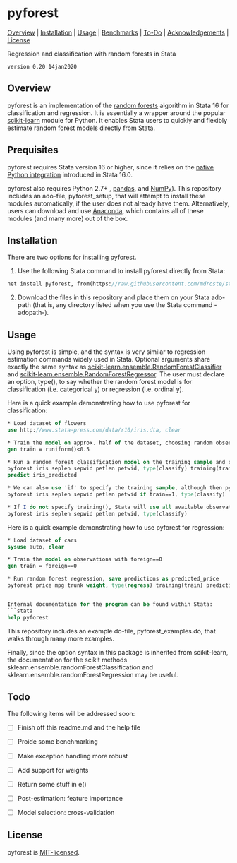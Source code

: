 
pyforest
=================================

[Overview](#overview)
| [Installation](#installation)
| [Usage](#usage)
| [Benchmarks](#benchmarks)
| [To-Do](#todo)
| [Acknowledgements](#acknowledgements)
| [License](#license)

Regression and classification with random forests in Stata

`version 0.20 14jan2020`


Overview
---------------------------------

pyforest is an implementation of the [random forests](https://www.stat.berkeley.edu/~breiman/randomforest2001.pdf) algorithm in Stata 16 for classification and regression. It is essentially a wrapper around the popular [scikit-learn](https://scikit-learn.org/) module for Python. It enables Stata users to quickly and flexibly estimate random forest models directly from Stata.


Prequisites
---------------------------------

pyforest requires Stata version 16 or higher, since it relies on the [native Python integration](https://www.stata.com/new-in-stata/python-integration/) introduced in Stata 16.0. 

pyforest also requires Python 2.7+ , [pandas](https://pandas.pydata.org/), and [NumPy](https://numpy.org/)). This repository includes an ado-file, pyforest_setup, that will attempt to install these modules automatically, if the user does not already have them. Alternatively, users can download and use [Anaconda](https://www.anaconda.com/distribution/#download-section), which contains all of these modules (and many more) out of the box.


Installation
---------------------------------

There are two options for installing pyforest.

1. Use the following Stata command to install pyforest directly from Stata:

```stata
net install pyforest, from(https://raw.githubusercontent.com/mdroste/stata-pyforest/master/) replace
```

2. Download the files in this repository and place them on your Stata ado-path (that is, any directory listed when you use the Stata command -adopath-). 


Usage
---------------------------------

Using pyforest is simple, and the syntax is very similar to regression estimation commands widely used in Stata. Optional arguments share exactly the same syntax as [scikit-learn.ensemble.RandomForestClassifier](https://scikit-learn.org/stable/modules/generated/sklearn.ensemble.RandomForestClassifier.html) and [scikit-learn.ensemble.RandomForestRegressor](https://scikit-learn.org/stable/modules/generated/sklearn.ensemble.RandomForestRegressor.html). The user must declare an option, type(), to say whether the random forest model is for classification (i.e. categorical y) or regression (i.e. ordinal y).

Here is a quick example demonstrating how to use pyforest for classification:

```stata
* Load dataset of flowers
use http://www.stata-press.com/data/r10/iris.dta, clear

* Train the model on approx. half of the dataset, choosing random observations
gen train = runiform()<0.5

* Run a random forest classification model on the training sample and obtain predictions with post-estimation 'predict' command
pyforest iris seplen sepwid petlen petwid, type(classify) training(train)
predict iris_predicted

* We can also use 'if' to specify the training sample, although then pyforest will not give you out-of-sample fit statistics
pyforest iris seplen sepwid petlen petwid if train==1, type(classify)

* If I do not specify training(), Stata will use all available observations (that satisfy if/in condition) for training:
pyforest iris seplen sepwid petlen petwid, type(classify)
```

Here is a quick example demonstrating how to use pyforest for regression:

```stata
* Load dataset of cars
sysuse auto, clear

* Train the model on observations with foreign==0
gen train = foreign==0

* Run random forest regression, save predictions as predicted_price 
pyforest price mpg trunk weight, type(regress) training(train) prediction(price_predicted)


Internal documentation for the program can be found within Stata:
```stata
help pyforest
```

This repository includes an example do-file, pyforest_examples.do, that walks through many more examples. 

Finally, since the option syntax in this package is inherited from scikit-learn, the documentation for the scikit methods sklearn.ensemble.randomForestClassification and sklearn.ensemble.randomForestRegression may be useful. 

  
Todo
---------------------------------

The following items will be addressed soon:

- [ ] Finish off this readme.md and the help file
- [ ] Proide some benchmarking
- [ ] Make exception handling more robust
- [ ] Add support for weights
- [ ] Return some stuff in e()
- [ ] Post-estimation: feature importance
- [ ] Model selection: cross-validation


License
---------------------------------

pyforest is [MIT-licensed](https://github.com/mdroste/stata-pyforest/blob/master/LICENSE).
